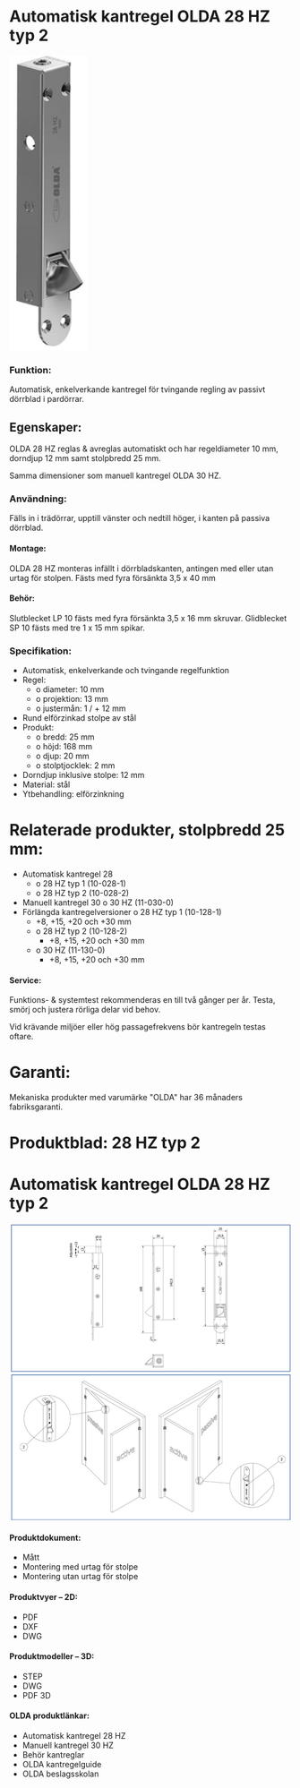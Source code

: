 # **Automatisk kantregel OLDA 28 HZ typ 2**

![](_page_0_Picture_4.jpeg)

### **Funktion:**

Automatisk, enkelverkande kantregel för tvingande regling av passivt dörrblad i pardörrar.

## **Egenskaper:**

OLDA 28 HZ reglas & avreglas automatiskt och har regeldiameter 10 mm, dorndjup 12 mm samt stolpbredd 25 mm.

Samma dimensioner som manuell kantregel OLDA 30 HZ.

### **Användning:**

Fälls in i trädörrar, upptill vänster och nedtill höger, i kanten på passiva dörrblad.

#### **Montage:**

OLDA 28 HZ monteras infällt i dörrbladskanten, antingen med eller utan urtag för stolpen. Fästs med fyra försänkta 3,5 x 40 mm

#### **Behör:**

Slutblecket LP 10 fästs med fyra försänkta 3,5 x 16 mm skruvar. Glidblecket SP 10 fästs med tre 1 x 15 mm spikar.

### **Specifikation:**

- Automatisk, enkelverkande och tvingande regelfunktion
- Regel:
	- o diameter: 10 mm
	- o projektion: 13 mm
	- o justermån: 1 / + 12 mm
- Rund elförzinkad stolpe av stål
- Produkt:
	- o bredd: 25 mm
	- o höjd: 168 mm
	- o djup: 20 mm
	- o stolptjocklek: 2 mm
- Dorndjup inklusive stolpe: 12 mm
- Material: stål
- Ytbehandling: elförzinkning

# **Relaterade produkter, stolpbredd 25 mm:**

- Automatisk kantregel 28
	- o 28 HZ typ 1 (10-028-1)
	- o 28 HZ typ 2 (10-028-2)
- Manuell kantregel 30 o 30 HZ (11-030-0)
- Förlängda kantregelversioner o 28 HZ typ 1 (10-128-1)
	- +8, +15, +20 och +30 mm
	- o 28 HZ typ 2 (10-128-2)
		- +8, +15, +20 och +30 mm
	- o 30 HZ (11-130-0)
		- +8, +15, +20 och +30 mm

#### **Service:**

Funktions- & systemtest rekommenderas en till två gånger per år. Testa, smörj och justera rörliga delar vid behov.

Vid krävande miljöer eller hög passagefrekvens bör kantregeln testas oftare.

# **Garanti:**

Mekaniska produkter med varumärke "OLDA" har 36 månaders fabriksgaranti.

# **Produktblad: 28 HZ typ 2**

# **Automatisk kantregel OLDA 28 HZ typ 2**

![](_page_1_Figure_4.jpeg)

#### **Produktdokument:**

- Mått
- Montering med urtag för stolpe
- Montering utan urtag för stolpe

#### **Produktvyer – 2D:**

- PDF
- DXF
- DWG

#### **Produktmodeller – 3D:**

- STEP
- DWG
- PDF 3D

#### **OLDA produktlänkar:**

- Automatisk kantregel 28 HZ
- Manuell kantregel 30 HZ
- Behör kantreglar
- OLDA kantregelguide
- OLDA beslagsskolan